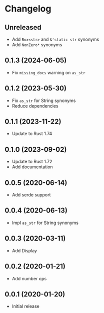# Changelog

## Unreleased

* Add `Box<str>` and `&'static str` synonyms
* Add `NonZero*` synonyms

## 0.1.3 (2024-06-05)

* Fix `missing_docs` warning on `as_str` 

## 0.1.2 (2023-05-30)

* Fix `as_str` for String synonyms
* Reduce dependencies

## 0.1.1 (2023-11-22)

* Update to Rust 1.74

## 0.1.0 (2023-09-02)

* Update to Rust 1.72
* Add documentation

## 0.0.5 (2020-06-14)

* Add serde support

## 0.0.4 (2020-06-13)

* Impl `as_str` for String synonyms

## 0.0.3 (2020-03-11)

* Add Display

## 0.0.2 (2020-01-21)

* Add number ops

## 0.0.1 (2020-01-20)

* Initial release